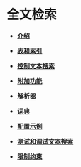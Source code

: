 # 全文检索

-   **[介绍](介绍.md)**

-   **[表和索引](表和索引.md)**

-   **[控制文本搜索](控制文本搜索.md)**

-   **[附加功能](附加功能.md)**

-   **[解析器](解析器.md)**

-   **[词典](词典.md)**

-   **[配置示例](配置示例.md)**

-   **[测试和调试文本搜索](测试和调试文本搜索.md)**

-   **[限制约束](限制约束.md)**

